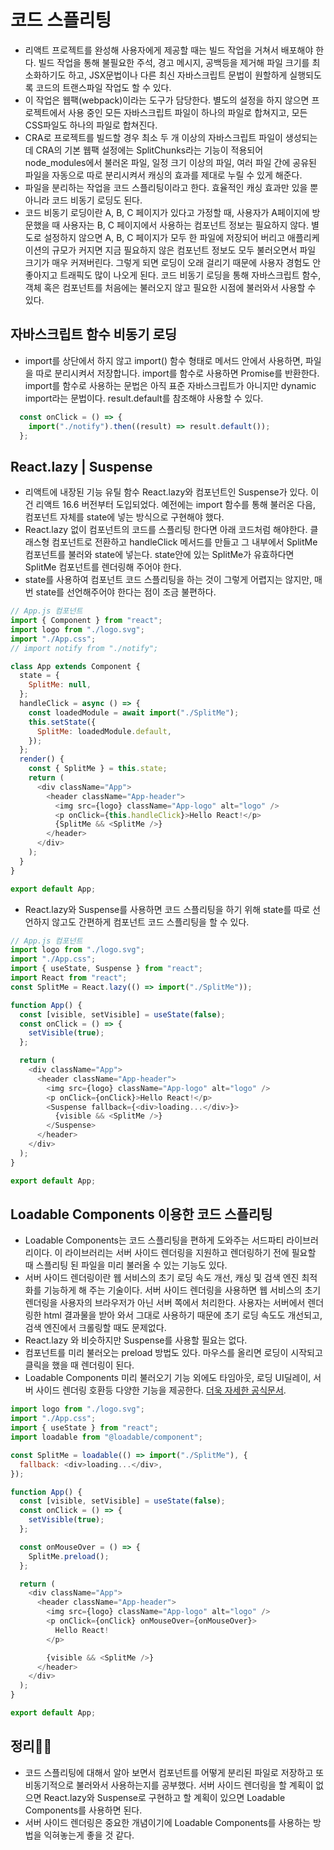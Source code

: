 # 코드 스플리팅
- 리액트 프로젝트를 완성해 사용자에게 제공할 때는 빌드 작업을 거쳐서 배포해야 한다. 빌드 작업을 통해 불필요한 주석, 경고 메시지, 공백등을 제거해 파일 크기를 최소화하기도 하고, JSX문법이나 다른 최신 자바스크립트 문법이 원할하게 실행되도록 코드의 트랜스파일 작업도 할 수 있다.
- 이 작업은 웹팩(webpack)이라는 도구가 담당한다. 별도의 설정을 하지 않으면 프로젝트에서 사용 중인 모든 자바스크립트 파일이 하나의 파일로 합쳐지고, 모든 CSS파일도 하나의 파일로 합쳐진다.
- CRA로 프로젝트를 빌드할 경우 최소 두 개 이상의 자바스크립트 파일이 생성되는데 CRA의 기본 웹팩 설정에는 SplitChunks라는 기능이 적용되어 node_modules에서 불러온 파일, 일정 크기 이상의 파일, 여러 파일 간에 공유된 파일을 자동으로 따로 분리시켜서 캐싱의 효과를 제대로 누릴 수 있게 해준다.
- 파일을 분리하는 작업을 코드 스플리팅이라고 한다. 효율적인 캐싱 효과만 있을 뿐 아니라 코드 비동기 로딩도 된다.
- 코드 비동기 로딩이란 A, B, C 페이지가 있다고 가정할 때, 사용자가 A페이지에 방문했을 때 사용자는 B, C 페이지에서 사용하는 컴포넌트 정보는 필요하지 않다. 별도로 설정하지 않으면 A, B, C 페이지가 모두 한 파일에 저장되어 버리고 애플리케이션의 규모가 커지면 지금 필요하지 않은 컴포넌트 정보도 모두 불러오면서 파일 크기가 매우 커져버린다. 그렇게 되면 로딩이 오래 걸리기 때문에 사용자 경험도 안좋아지고 트래픽도 많이 나오게 된다. 코드 비동기 로딩을 통해 자바스크립트 함수, 객체 혹은 컴포넌트를 처음에는 불러오지 않고 필요한 시점에 불러와서 사용할 수 있다.

## 자바스크립트 함수 비동기 로딩
- import를 상단에서 하지 않고 import() 함수 형태로 메서드 안에서 사용하면, 파일을 따로 분리시켜서 저장합니다. import를 함수로 사용하면 Promise를 반환한다. import를 함수로 사용하는 문법은 아직 표준 자바스크립트가 아니지만 dynamic import라는 문법이다. result.default를 참조해야 사용할 수 있다.
```javascript
  const onClick = () => {
    import("./notify").then((result) => result.default());
  };
```

## React.lazy | Suspense
- 리액트에 내장된 기능 유틸 함수 React.lazy와 컴포넌트인 Suspense가 있다. 이건 리액트 16.6 버전부터 도입되었다. 예전에는 import 함수를 통해 불러온 다음, 컴포넌트 자체를 state에 넣는 방식으로 구현해야 했다.
- React.lazy 없이 컴포넌트의 코드를 스플리팅 한다면 아래 코드처럼 해야한다. 클래스형 컴포넌트로 전환하고 handleClick 메서드를 만들고 그 내부에서 SplitMe 컴포넌트를 불러와 state에 넣는다. state안에 있는 SplitMe가 유효하다면 SplitMe 컴포넌트를 렌더링해 주어야 한다.
- state를 사용하여 컴포넌트 코드 스플리팅을 하는 것이 그렇게 어렵지는 않지만, 매번 state를 선언해주어야 한다는 점이 조금 불편하다.
```javascript
// App.js 컴포넌트 
import { Component } from "react";
import logo from "./logo.svg";
import "./App.css";
// import notify from "./notify";

class App extends Component {
  state = {
    SplitMe: null,
  };
  handleClick = async () => {
    const loadedModule = await import("./SplitMe");
    this.setState({
      SplitMe: loadedModule.default,
    });
  };
  render() {
    const { SplitMe } = this.state;
    return (
      <div className="App">
        <header className="App-header">
          <img src={logo} className="App-logo" alt="logo" />
          <p onClick={this.handleClick}>Hello React!</p>
          {SplitMe && <SplitMe />}
        </header>
      </div>
    );
  }
}

export default App;
```
- React.lazy와 Suspense를 사용하면 코드 스플리팅을 하기 위해 state를 따로 선언하지 않고도 간편하게 컴포넌트 코드 스플리팅을 할 수 있다.
```javascript
// App.js 컴포넌트
import logo from "./logo.svg";
import "./App.css";
import { useState, Suspense } from "react";
import React from "react";
const SplitMe = React.lazy(() => import("./SplitMe"));

function App() {
  const [visible, setVisible] = useState(false);
  const onClick = () => {
    setVisible(true);
  };

  return (
    <div className="App">
      <header className="App-header">
        <img src={logo} className="App-logo" alt="logo" />
        <p onClick={onClick}>Hello React!</p>
        <Suspense fallback={<div>loading...</div>}>
          {visible && <SplitMe />}
        </Suspense>
      </header>
    </div>
  );
}

export default App;
```
## Loadable Components 이용한 코드 스플리팅
- Loadable Components는 코드 스플리팅을 편하게 도와주는 서드파티 라이브러리이다. 이 라이브러리는 서버 사이드 렌더링을 지원하고 렌더링하기 전에 필요할 때 스플리팅 된 파일을 미리 불러올 수 있는 기능도 있다.
- 서버 사이드 렌더링이란 웹 서비스의 초기 로딩 속도 개선, 캐싱 및 검색 엔진 최적화를 기능하게 해 주는 기술이다. 서버 사이드 렌더링을 사용하면 웹 서비스의 초기 렌더링을 사용자의 브라우저가 아닌 서버 쪽에서 처리한다. 사용자는 서버에서 렌더링한 html 결과물을 받아 와서 그대로 사용하기 때문에 초기 로딩 속도도 개선되고, 검색 엔진에서 크롤링할 때도 문제없다.
- React.lazy 와 비슷하지만 Suspense를 사용할 필요는 없다.
- 컴포넌트를 미리 불러오는 preload 방법도 있다. 마우스를 올리면 로딩이 시작되고 클릭을 했을 때 렌더링이 된다. 
- Loadable Components 미리 불러오기 기능 외에도 타임아웃, 로딩 UI딜레이, 서버 사이드 렌더링 호환등 다양한 기능을 제공한다. [더욱 자세한 공식문서](https://www.smooth-code.com/open-source/loadable-components/docs/delay/).
```javascript
import logo from "./logo.svg";
import "./App.css";
import { useState } from "react";
import loadable from "@loadable/component";

const SplitMe = loadable(() => import("./SplitMe"), {
  fallback: <div>loading...</div>,
});

function App() {
  const [visible, setVisible] = useState(false);
  const onClick = () => {
    setVisible(true);
  };

  const onMouseOver = () => {
    SplitMe.preload();
  };

  return (
    <div className="App">
      <header className="App-header">
        <img src={logo} className="App-logo" alt="logo" />
        <p onClick={onClick} onMouseOver={onMouseOver}>
          Hello React!
        </p>

        {visible && <SplitMe />}
      </header>
    </div>
  );
}

export default App;
```

## 정리🧑‍💻
- 코드 스플리팅에 대해서 알아 보면서 컴포넌트를 어떻게 분리된 파일로 저장하고 또 비동기적으로 불러와서 사용하는지를 공부했다. 서버 사이드 렌더링을 할 계획이 없으면 React.lazy와 Suspense로 구현하고 할 계획이 있으면 Loadable Components를 사용하면 된다. 
- 서버 사이드 렌더링은 중요한 개념이기에 Loadable Components를 사용하는 방법을 익혀놓는게 좋을 것 같다.
















